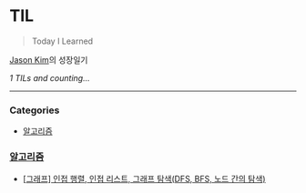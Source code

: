 # TIL
> Today I Learned

[Jason Kim][1]의 성장일기


_1 TILs and counting..._

---

### Categories

- [알고리즘](#알고리즘)

### [알고리즘](#알고리즘)
- [[그래프] 인접 행렬, 인접 리스트, 그래프 탐색(DFS, BFS, 노드 간의 탐색)](알고리즘/그래프-인접_행렬_&_그래프.md)

[1]: https://github.com/turquoiseluv


